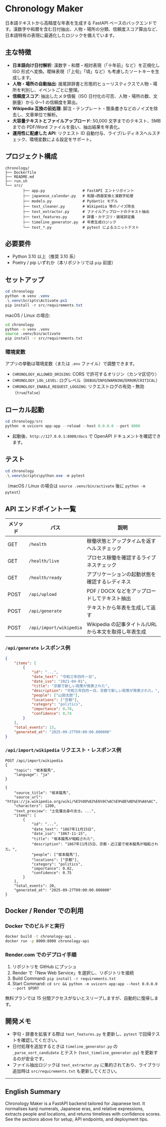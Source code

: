 # Chronology Maker

日本語テキストから高精度な年表を生成する FastAPI ベースのバックエンドです。漢数字や和暦を含む日付抽出、人物・場所の分類、信頼度スコア算出など、日本語特有の表現に最適化したロジックを備えています。

## 主な特徴

- **日本語向け日付解析**: 漢数字・和暦・相対表現（「十年前」など）を正規化し ISO 形式へ変換。曖昧表現（「上旬」「頃」など）も考慮したソートキーを生成します。
- **人物・場所の自動抽出**: 接尾辞辞書と形態的ヒューリスティクスで人物・場所を判別し、イベントごとに整理。
- **信頼度スコア**: 抽出したメタ情報（ISO 日付化の可否、人物・場所の数、文脈量）から 0〜1 の信頼度を算出。
- **Wikipedia 互換の前処理**: 脚注・テンプレート・箇条書きなどのノイズを除去し、文章単位で解析。
- **大容量テキストとファイルアップロード**: 50,000 文字までのテキスト、5MB までの PDF/Word ファイルを扱い、抽出結果を年表化。
- **運用性に配慮した API**: リクエスト ID 自動付与、ライブ/レディネスヘルスチェック、環境変数による設定をサポート。

## プロジェクト構成

```
chronology/
├── Dockerfile
├── README.md
├── run.sh
└── src/
		├── app.py                 # FastAPI エントリポイント
		├── japanese_calendar.py   # 和暦→西暦変換と漢数字処理
		├── models.py              # Pydantic モデル
		├── text_cleaner.py        # Wikipedia 等のノイズ除去
		├── text_extractor.py      # ファイルアップロードのテキスト抽出
		├── text_features.py       # 辞書・カテゴリ・接尾辞定義
		├── timeline_generator.py  # 年表生成ロジック
		└── test_*.py              # pytest によるユニットテスト
```

## 必要要件

- Python 3.10 以上（推奨 3.10 系）
- Poetry / pip いずれか（本リポジトリでは `pip` 前提）

## セットアップ

```powershell
cd chronology
python -m venv .venv
.\.venv\Scripts\Activate.ps1
pip install -r src/requirements.txt
```

macOS / Linux の場合:

```bash
cd chronology
python -m venv .venv
source .venv/bin/activate
pip install -r src/requirements.txt
```

### 環境変数

アプリの挙動は環境変数（または `.env` ファイル）で調整できます。

- `CHRONOLOGY_ALLOWED_ORIGINS`: CORS で許可するオリジン（カンマ区切り）
- `CHRONOLOGY_LOG_LEVEL`: ログレベル（`DEBUG`/`INFO`/`WARNING`/`ERROR`/`CRITICAL`）
- `CHRONOLOGY_ENABLE_REQUEST_LOGGING`: リクエストログの有効・無効（`true`/`false`）

## ローカル起動

```powershell
cd chronology/src
python -m uvicorn app:app --reload --host 0.0.0.0 --port 8000
```

- 起動後、`http://127.0.0.1:8000/docs` で OpenAPI ドキュメントを確認できます。

## テスト

```powershell
cd chronology
.\.venv\Scripts\python.exe -m pytest
```

（macOS / Linux の場合は `source .venv/bin/activate` 後に `python -m pytest`）

## API エンドポイント一覧

| メソッド | パス                     | 説明                                                 |
|----------|--------------------------|------------------------------------------------------|
| GET      | `/health`                | 稼働状態とアップタイムを返すヘルスチェック           |
| GET      | `/health/live`           | プロセス稼働を確認するライブネスチェック             |
| GET      | `/health/ready`          | アプリケーションの起動状態を確認するレディネス       |
| POST     | `/api/upload`            | PDF / DOCX などをアップロードしてテキスト抽出       |
| POST     | `/api/generate`          | テキストから年表を生成して返す                        |
| POST     | `/api/import/wikipedia`  | Wikipedia の記事タイトル/URL から本文を取得し年表生成 |

### `/api/generate` レスポンス例

```json
{
	"items": [
		{
			"id": "...",
			"date_text": "令和三年四月一日",
			"date_iso": "2021-04-01",
			"title": "京都で新しい政策が発表された",
			"description": "令和三年四月一日、京都で新しい政策が発表された。",
			"people": ["山田太郎"],
			"locations": ["京都"],
			"category": "politics",
			"importance": 0.78,
			"confidence": 0.74
		}
	],
	"total_events": 15,
	"generated_at": "2025-09-27T09:00:00.000000"
}
```

### `/api/import/wikipedia` リクエスト・レスポンス例

```jsonc
POST /api/import/wikipedia
{
	"topic": "坂本龍馬",
	"language": "ja"
}

{
	"source_title": "坂本龍馬",
	"source_url": "https://ja.wikipedia.org/wiki/%E5%9D%82%E6%9C%AC%E9%BE%8D%E9%A6%AC",
	"characters": 1200,
	"text_preview": "土佐藩出身の志士。...",
	"items": [
		{
			"id": "...",
			"date_text": "1867年11月15日",
			"date_iso": "1867-11-15",
			"title": "坂本龍馬が暗殺された",
			"description": "1867年11月15日、京都・近江屋で坂本龍馬が暗殺された。",
			"people": ["坂本龍馬"],
			"locations": ["京都"],
			"category": "politics",
			"importance": 0.82,
			"confidence": 0.75
		}
	],
	"total_events": 20,
	"generated_at": "2025-09-27T09:00:00.000000"
}
```

## Docker / Render での利用

### Docker でのビルドと実行

```bash
docker build -t chronology-api .
docker run -p 8000:8000 chronology-api
```

### Render.com でのデプロイ手順

1. リポジトリを GitHub にプッシュ
2. Render で「New Web Service」を選択し、リポジトリを接続
3. Build Command: `pip install -r requirements.txt`
4. Start Command: `cd src && python -m uvicorn app:app --host 0.0.0.0 --port $PORT`

無料プランでは 15 分間アクセスがないとスリープしますが、自動的に復帰します。

## 開発メモ

- 字句・辞書を拡張する際は `text_features.py` を更新し、`pytest` で回帰テストを確認してください。
- 日付処理を追加するときは `timeline_generator.py` の `_parse_sort_candidate` とテスト (`test_timeline_generator.py`) を更新するのが安全です。
- ファイル抽出ロジックは `text_extractor.py` に集約されており、ライブラリ追加時は `src/requirements.txt` も更新してください。

---

## English Summary

Chronology Maker is a FastAPI backend tailored for Japanese text. It normalises kanji numerals, Japanese eras, and relative expressions, extracts people and locations, and returns timelines with confidence scores. See the sections above for setup, API endpoints, and deployment tips.
